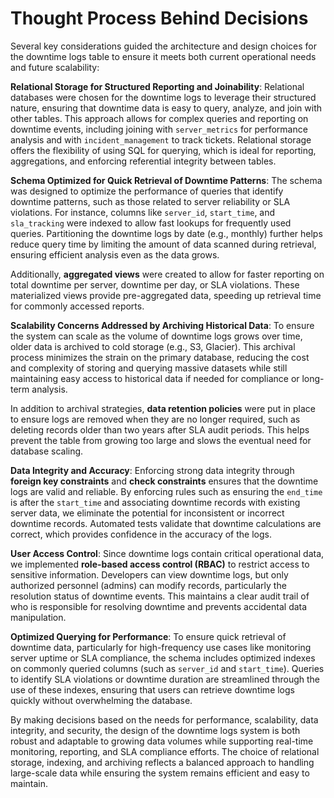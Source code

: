 # Thought Process Behind Decisions

Several key considerations guided the architecture and design choices for the downtime logs table to ensure it meets both current operational needs and future scalability:

**Relational Storage for Structured Reporting and Joinability**:
Relational databases were chosen for the downtime logs to leverage their structured nature, ensuring that downtime data is easy to query, analyze, and join with other tables. This approach allows for complex queries and reporting on downtime events, including joining with `server_metrics` for performance analysis and with `incident_management` to track tickets. Relational storage offers the flexibility of using SQL for querying, which is ideal for reporting, aggregations, and enforcing referential integrity between tables.

**Schema Optimized for Quick Retrieval of Downtime Patterns**:
The schema was designed to optimize the performance of queries that identify downtime patterns, such as those related to server reliability or SLA violations. For instance, columns like `server_id`, `start_time`, and `sla_tracking` were indexed to allow fast lookups for frequently used queries. Partitioning the downtime logs by date (e.g., monthly) further helps reduce query time by limiting the amount of data scanned during retrieval, ensuring efficient analysis even as the data grows.

Additionally, **aggregated views** were created to allow for faster reporting on total downtime per server, downtime per day, or SLA violations. These materialized views provide pre-aggregated data, speeding up retrieval time for commonly accessed reports.

**Scalability Concerns Addressed by Archiving Historical Data**:
To ensure the system can scale as the volume of downtime logs grows over time, older data is archived to cold storage (e.g., S3, Glacier). This archival process minimizes the strain on the primary database, reducing the cost and complexity of storing and querying massive datasets while still maintaining easy access to historical data if needed for compliance or long-term analysis.

In addition to archival strategies, **data retention policies** were put in place to ensure logs are removed when they are no longer required, such as deleting records older than two years after SLA audit periods. This helps prevent the table from growing too large and slows the eventual need for database scaling.

**Data Integrity and Accuracy**:
Enforcing strong data integrity through **foreign key constraints** and **check constraints** ensures that the downtime logs are valid and reliable. By enforcing rules such as ensuring the `end_time` is after the `start_time` and associating downtime records with existing server data, we eliminate the potential for inconsistent or incorrect downtime records. Automated tests validate that downtime calculations are correct, which provides confidence in the accuracy of the logs.

**User Access Control**:
Since downtime logs contain critical operational data, we implemented **role-based access control (RBAC)** to restrict access to sensitive information. Developers can view downtime logs, but only authorized personnel (admins) can modify records, particularly the resolution status of downtime events. This maintains a clear audit trail of who is responsible for resolving downtime and prevents accidental data manipulation.

**Optimized Querying for Performance**:
To ensure quick retrieval of downtime data, particularly for high-frequency use cases like monitoring server uptime or SLA compliance, the schema includes optimized indexes on commonly queried columns (such as `server_id` and `start_time`). Queries to identify SLA violations or downtime duration are streamlined through the use of these indexes, ensuring that users can retrieve downtime logs quickly without overwhelming the database.

By making decisions based on the needs for performance, scalability, data integrity, and security, the design of the downtime logs system is both robust and adaptable to growing data volumes while supporting real-time monitoring, reporting, and SLA compliance efforts. The choice of relational storage, indexing, and archiving reflects a balanced approach to handling large-scale data while ensuring the system remains efficient and easy to maintain.